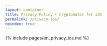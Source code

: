 ```yaml
---
layout: container
title: Privacy Policy • Cryptomator for iOS
permalink: /privacy-ios/
noindex: true
---
```

{% include pages/en_privacy_ios.md %}
